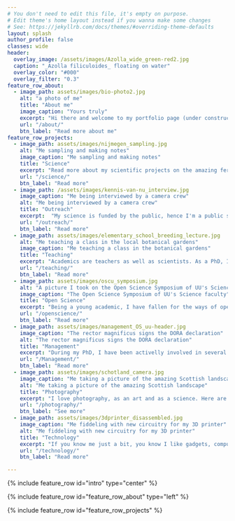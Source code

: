 ```yaml
---
# You don't need to edit this file, it's empty on purpose.
# Edit theme's home layout instead if you wanna make some changes
# See: https://jekyllrb.com/docs/themes/#overriding-theme-defaults
layout: splash
author_profile: false
classes: wide
header:
  overlay_image: /assets/images/Azolla_wide_green-red2.jpg
  caption: "_Azolla filiculoides_ floating on water" 
  overlay_color: "#000"
  overlay_filter: "0.3"
feature_row_about:
  - image_path: assets/images/bio-photo2.jpg
    alt: "a photo of me"
    title: "About me"
    image_caption: "Yours truly"
    excerpt: "Hi there and welcome to my portfolio page (under construction still). I'm a PhD candidate at Utrecht University where I study the metagenome the amazing fern _Azolla_! On this page, I keep track of my academic projects, and some personal ones too. Have a look around, and be sure to contact me via social media or e-mail if you are curious about anything at all."
    url: "/about/"
    btn_label: "Read more about me"
feature_row_projects:
  - image_path: assets/images/nijmegen_sampling.jpg
    alt: "Me sampling and making notes"
    image_caption: "Me sampling and making notes"
    title: "Science"
    excerpt: "Read more about my scientific projects on the amazing fern _Azolla_. Scientific projects include metagenomics, fern physiology and phylogeny."
    url: "/science/"
    btn_label: "Read more"
  - image_path: /assets/images/kennis-van-nu_interview.jpg
    image_caption: "Me being interviewed by a camera crew"
    alt: "Me being interviewed by a camera crew"
    title: "Outreach"
    excerpt:  "My science is funded by the public, hence I'm a public servant. I try to help out in educative and outreach activities whenever I can to give back and communicate the science I'm involved in."
    url: "/outreach/"
    btn_label: "Read more"
  - image_path: assets/images/elementary_school_breeding_lecture.jpg
    alt: "Me teaching a class in the local botanical gardens"
    image_caption: "Me teaching a class in the botanical gardens"
    title: "Teaching"
    excerpt: "Academics are teachers as well as scientists. As a PhD, I have been granted extra time to work on my teaching skills and I aim to be certified with a basic teaching qualification at the end of my PhD."
    url: "/teaching/"
    btn_label: "Read more"
  - image_path: assets/images/oscu_symposium.jpg
    alt: "A picture I took on the Open Science Symposium of UU's Science faculty in 2019"
    image_caption: "The Open Science Symposium of UU's Science faculty"
    title: "Open Science"
    excerpt: "Being a young academic, I have fallen for the ways of open science. Here I document some of my attemps to make my own science as open as I can."
    url: "/openscience/"
    btn_label: "Read more"
  - image_path: assets/images/management_OS_uu-header.jpg
    image_caption: "The rector magnificus signs the DORA declaration"
    alt: "The rector magnificus signs the DORA declaration"
    title: "Management"
    excerpt: "During my PhD, I have been activelly involved in several management bodies like the Graduate School of Life Sciences, and the Open Science programme both here at UU."
    url: "/Management/"
    btn_label: "Read more"
  - image_path: assets/images/schotland_camera.jpg
    image_caption: "Me taking a picture of the amazing Scottish landscape"
    alt: "Me taking a picture of the amazing Scottish landscape"
    title: "Photography"
    excerpt: "I love photography, as an art and as a science. Here are some examples of my photos, mostly macro's of plants and landscapes of traveling."
    url: "/photography/"
    btn_label: "See more"
  - image_path: assets/images/3dprinter_disassembled.jpg
    image_caption: "Me fiddeling with new circuitry for my 3D printer"
    alt: "Me fiddeling with new circuitry for my 3D printer"
    title: "Technology"
    excerpt: "If you know me just a bit, you know I like gadgets, computers and technical stuff. Here I talk more about that, and share some things which may be usefull to others."
    url: "/technology/"
    btn_label: "Read more"

---
```


{% include feature_row id="intro" type="center" %}

{% include feature_row id="feature_row_about" type="left" %}

{% include feature_row id="feature_row_projects" %}



